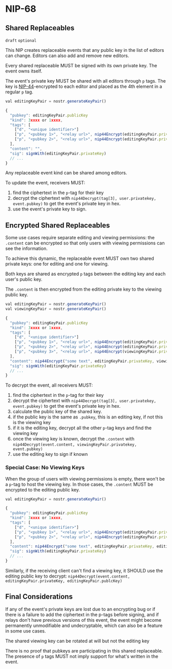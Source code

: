 NIP-68
======

Shared Replaceables
-------------------

`draft` `optional`

This NIP creates replaceable events that any public key in the list of editors can change. Editors can also add and remove new editors. 

Every shared replaceable MUST be signed with its own private key. The event owns itself. 

The event's private key MUST be shared with all editors through `p` tags. The key is [NIP-44](44.md)-encrypted to each editor and placed as the 4th element in a regular `p` tag.

```js
val editingKeyPair = nostr.generateKeyPair()

{
  "pubkey": editingKeyPair.publicKey
  "kind": 3xxxx or 1xxxx,
  "tags": [
    ["d", "<unique identifier>"]
    ["p", "<pubkey 1>", "<relay url>", nip44Encrypt(editingKeyPair.privateKeyHex, editingKeyPair.privateKey, "<pubkey 1>") ]
    ["p", "<pubkey 2>", "<relay url>", nip44Encrypt(editingKeyPair.privateKeyHex, editingKeyPair.privateKey, "<pubkey 2>") ]
  ],
  "content": "",
  "sig": signWith(editingKeyPair.privateKey)
  // ...
}
```

Any replaceable event kind can be shared among editors. 

To update the event, receivers MUST: 
1. find the ciphertext in the `p`-tag for their key
2. decrypt the ciphertext with `nip44Decrypt(tag[3], user.privatekey, event.pubkey)` to get the event's private key in hex.
3. use the event's private key to sign. 

## Encrypted Shared Replaceables

Some use cases require separate editing and viewing permissions: the `.content` can be encrypted so that only users with viewing permissions can see the information. 

To achieve this dynamic, the replaceable event MUST own two shared private keys: one for editing and one for viewing. 

Both keys are shared as encrypted `p` tags between the editing key and each user's public key. 

The `.content` is then encrypted from the editing private key to the viewing public key. 

```js
val editingKeyPair = nostr.generateKeyPair()
val viewingKeyPair = nostr.generateKeyPair()

{
  "pubkey": editingKeyPair.publicKey
  "kind": 3xxxx or 1xxxx,
  "tags": [
    ["d", "<unique identifier>"]
    ["p", "<pubkey 1>", "<relay url>", nip44Encrypt(editingKeyPair.privateKeyHex, editingKeyPair.privateKey, "<pubkey 1>") ]
    ["p", "<pubkey 2>", "<relay url>", nip44Encrypt(editingKeyPair.privateKeyHex, editingKeyPair.privateKey, "<pubkey 2>") ]
    ["p", "<pubkey 3>", "<relay url>", nip44Encrypt(viewingKeyPair.privateKeyHex,  editingKeyPair.privateKey, "<pubkey 3>") ] // view only
  ],
  "content": nip44Encrypt("some text", editingKeyPair.privateKey, viewingKeyPair.publicKey),
  "sig": signWith(editingKeyPair.privateKey)
  // ...
}
```

To decrypt the event, all receivers MUST: 
1. find the ciphertext in the `p`-tag for their key
2. decrypt the ciphertext with `nip44Decrypt(tag[3], user.privatekey, event.pubkey)` to get the event's private key in hex.
3. calculate the public key of the shared key. 
4. if the public key is the same as `.pubkey`, this is an editing key, if not this is the viewing key
5. if it is the editing key, decrypt all the other `p`-tag keys and find the viewing key
6. once the viewing key is known, decrypt the `.content` with `nip44Decrypt(event.content, viewingKeyPair.privatekey, event.pubkey)`
7. use the editing key to sign if known

### Special Case: No Viewing Keys

When the group of users with viewing permissions is empty, there won't be a `p`-tag to host the viewing key. In those cases, the `.content` MUST be encrypted to the editing public key. 

```js
val editingKeyPair = nostr.generateKeyPair()

{
  "pubkey": editingKeyPair.publicKey
  "kind": 3xxxx or 1xxxx,
  "tags": [
    ["d", "<unique identifier>"]
    ["p", "<pubkey 1>", "<relay url>", nip44Encrypt(editingKeyPair.privateKeyHex, editingKeyPair.privateKey, "<pubkey 1>") ]
    ["p", "<pubkey 2>", "<relay url>", nip44Encrypt(editingKeyPair.privateKeyHex, editingKeyPair.privateKey, "<pubkey 2>") ]
  ],
  "content": nip44Encrypt("some text", editingKeyPair.privateKey, editingKeyPair.publicKey),
  "sig": signWith(editingKeyPair.privateKey)
  // ...
}
```

Similarly, if the receiving client can't find a viewing key, it SHOULD use the editing public key to decrypt: `nip44Decrypt(event.content, editingKeyPair.privateKey, editingKeyPair.publcKey)`

## Final Considerations

If any of the event's private keys are lost due to an encrypting bug or if there is a failure to add the ciphertext in the p-tags before signing, and if relays don't have previous versions of this event, the event might become permanently unmodifiable and undecryptable, which can also be a feature in some use cases.  

The shared viewing key can be rotated at will but not the editing key

There is no proof that pubkeys are participating in this shared replaceable. The presence of `p` tags MUST not imply support for what's written in the event. 